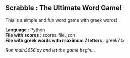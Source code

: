 ##  **Scrabble** : The Ultimate Word Game!
This is a simple and fun word game with greek words!

**Language** : Python\
**File with scores** : scores_file.json\
**File with greek words with maximum 7 letters** : greek7.tx

*Run main3656.py and let the game begin...*

